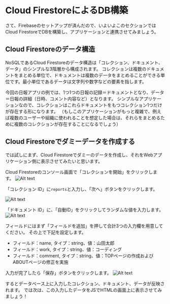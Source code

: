 # Cloud FirestoreによるDB構築
さて、Firebaseのセットアップが済んだので、いよいよこのセクションではCloud FirestoreでDBを構築し、アプリケーションと連携させてみましょう。

## Cloud Firestoreのデータ構造
NoSQLであるCloud Firestoreのデータ構造は「コレクション、ドキュメント、データ」のシンプルな3階層から構成されます。
コレクションは複数のドキュメントをまとめる単位で、ドキュメントは複数のデータをまとめることができる単位です。最小単位であるデータは文字列や数字などの要素を指します。

今回の日報アプリの例では、1つ1つの日報の記録＝ドキュメントとなり、データ＝日報の詳細（日時、コメント内容など）となります。
シンプルなアプリケーションなので、コレクションはこれらドキュメントをもつコレクション1つだけが存在する形になります。
（もしこのアプリケーションがもっと複雑で、例えば複数のユーザーや組織に使われることを想定した場合は、それらをまとめるために複数のコレクションが存在することになるでしょう）

<!-- イメージ図 -->

## Cloud Firestoreでダミーデータを作成する
では試しにまず、Cloud Firestoreでダミーのデータを作成し、それをWebアプリケーション側に表示させてみたいと思います。

Cloud Firestoreのコンソール画面で「コレクションを開始」をクリックします。
![Alt text](<../Chapter 7.実演・サーバーサイド・プログラム/images/firebase/database/firebase-5.png>)

「コレクション ID」に`reports`と入力し、「次へ」ボタンをクリックします。

![Alt text](<../Chapter 7.実演・サーバーサイド・プログラム/images/firebase/database/firebase-6.png>)

「ドキュメント ID」に、「自動ID」をクリックしてランダムな値を入力します。
![Alt text](<../Chapter 7.実演・サーバーサイド・プログラム/images/firebase/database/firebase-7.png>)

フィールドにはまず「フィールドを追加」を押して合計3つの入力欄を用意してください。
その上で下記を設定します。
- フィールド：name, タイプ：string、値：山田太郎
- フィールド：work, タイプ：string、値：コーディング
- フィールド：comment, タイプ：string、値：TOPページの作成およびABOUTページの修正を実施

入力が完了したら「保存」ボタンをクリックします。
![Alt text](<../Chapter 7.実演・サーバーサイド・プログラム/images/firebase/database/firebase-8.png>)

するとデータベース上に入力したコレクション、ドキュメント、データが反映されます。
では次は、この入力したデータをJSでHTMLの画面上に表示させてみましょう！
